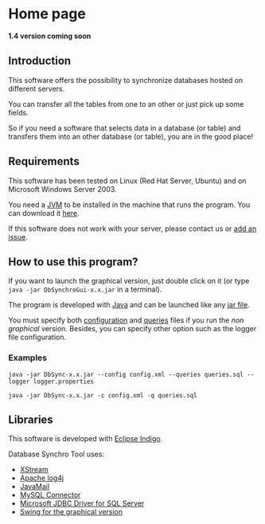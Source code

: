 # Home page #





**1.4 version coming soon**



## Introduction ##

This software offers the possibility to synchronize databases hosted on different servers.

You can transfer all the tables from one to an other or just pick up some fields.

So if you need a software that selects data in a database (or table) and transfers them into an other database (or table), you are in the good place!

## Requirements ##

This software has been tested on Linux (Red Hat Server, Ubuntu) and on Microsoft Windows Server 2003.

You need a [JVM](http://en.wikipedia.org/wiki/Java_Virtual_Machine) to be installed in the machine that runs the program. You can download it [here](http://www.oracle.com/technetwork/java/javase/downloads/index.html).

If this software does not work with your server, please contact us or [add an issue](http://code.google.com/p/dbsynchro/issues/entry).

## How to use this program? ##

If you want to launch the graphical version, just double click on it (or type `java -jar DbSynchroGui-x.x.jar` in a terminal).

The program is developed with [Java](http://en.wikipedia.org/wiki/Java_%28programming_language%29) and can be launched like any [jar file](http://en.wikipedia.org/wiki/JAR_%28file_format%29).

You must specify both [configuration](ConfigurationFile.md) and [queries](SQLFile.md) files if you run the _non graphical_ version. Besides, you can specify other option such as the logger file configuration.

### Examples ###

```
java -jar DbSync-x.x.jar --config config.xml --queries queries.sql --logger logger.properties
```

```
java -jar DbSync-x.x.jar -c config.xml -q queries.sql
```

## Libraries ##

This software is developed with [Eclipse Indigo](http://www.eclipse.org/).

Database Synchro Tool uses:
  * [XStream](http://xstream.codehaus.org/)
  * [Apache log4j](http://logging.apache.org/log4j/1.2/)
  * [JavaMail](http://kenai.com/projects/javamail)
  * [MySQL Connector](http://www.mysql.com/downloads/connector/j/)
  * [Microsoft JDBC Driver for SQL Server](http://msdn.microsoft.com/en-us/sqlserver/aa937724)
  * [Swing for the graphical version](http://en.wikipedia.org/wiki/Swing_%28Java%29)